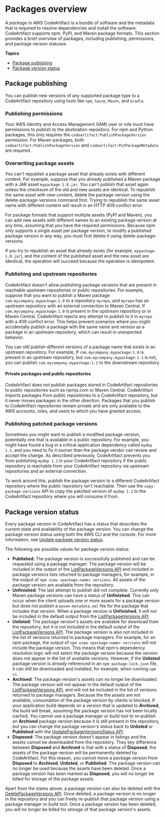 # Packages overview<a name="packages-overview"></a>

A *package* in AWS CodeArtifact is a bundle of software and the metadata that is required to resolve dependencies and install the software\. CodeArtifact supports npm, PyPI, and Maven package formats\. This section provides a brief overview of packages, including publishing, permissions, and package version statuses\.

**Topics**
+ [Package publishing](#package-publishing)
+ [Package version status](#package-version-status)

## Package publishing<a name="package-publishing"></a>

 You can publish new versions of any supported package type to a CodeArtifact repository using tools like `npm`, `twine`, `Maven`, and `Gradle`\. 

### Publishing permissions<a name="package-publishing-permissions"></a>

Your AWS Identity and Access Management \(IAM\) user or role must have permissions to publish to the destination repository\. For npm and Python packages, this only requires the `codeartifact:PublishPackageVersion` permission\. For Maven packages, both` codeartifact:PublishPackageVersion` and `codeartifact:PutPackageMetadata` are required\. 

### Overwriting package assets<a name="package-publishing-overwrite-assets"></a>

 You can't republish a package asset that already exists with different content\. For example, suppose that you already published a Maven package with a JAR asset `mypackage-1.0.jar`\. You can't publish that asset again unless the checksum of the old and new assets are identical\. To republish the same asset with new content, delete the package version using the delete\-package\-versions command first\. Trying to republish the same asset name with different content will result in an HTTP 409 conflict error\. 

 For package formats that support multiple assets \(PyPI and Maven\), you can add new assets with different names to an existing package version at any time, assuming that you have the required permissions\. Because npm only supports a single asset per package version, to modify a published package version in any way, you must first delete it using delete\-package\-versions\. 

 If you try to republish an asset that already exists \(for example, `mypackage-1.0.jar`\), and the content of the published asset and the new asset are identical, the operation will succeed because the operation is idempotent\. 

### Publishing and upstream repositories<a name="package-publishing-upstreams"></a>

 CodeArtifact doesn't allow publishing package versions that are present in reachable upstream repositories or public repositories\. For example, suppose that you want to publish a Maven package `com.mycompany.mypackage:1.0` to a repository `myrepo`, and `myrepo` has an upstream repository with an external connection to Maven Central\. If `com.mycompany.mypackage:1.0` is present in the upstream repository or in Maven Central, CodeArtifact rejects any attempt to publish to it in `myrepo` with a 409 conflict error\. This helps prevent scenarios where you might accidentally publish a package with the same name and version as a package in an upstream repository, which can result in unexpected behavior\. 

You can still publish different versions of a package name that exists in an upstream repository\. For example, if `com.mycompany.mypackage:1.0` is present in an upstream repository, but `com.mycompany.mypackage:1.1` is not, you can publish `com.mycompany.mypackage:1.1` to the downstream repository\.

#### Private packages and public repositories<a name="package-publishing-upstreams-direct"></a>

 CodeArtifact does not publish packages stored in CodeArtifact repositories to public repositories such as npmjs\.com or Maven Central\. CodeArtifact imports packages from public repositories to a CodeArtifact repository, but it never moves packages in the other direction\. Packages that you publish to CodeArtifact repositories remain private and are only available to the AWS accounts, roles, and users to which you have granted access\.

### Publishing patched package versions<a name="package-publishing-patched-versions"></a>

 Sometimes you might want to publish a modified package version, potentially one that is available in a public repository\. For example, you might have found a bug in a critical application dependency called `mydep 1.1`, and you need to fix it sooner than the package vendor can review and accept the change\. As described previously, CodeArtifact prevents you from publishing `mydep 1.1` in your CodeArtifact repository if the public repository is reachable from your CodeArtifact repository via upstream repositories and an external connection\.

To work around this, publish the package version to a different CodeArtifact repository where the public repository isn't reachable\. Then use the `copy-package-versions` API to copy the patched version of `mydep 1.1` to the CodeArtifact repository where you will consume it from\. 

## Package version status<a name="package-version-status"></a>

Every package version in CodeArtifact has a status that describes the current state and availability of the package version\. You can change the package version status using both the AWS CLI and the console\. For more information, see [Update package version status](describe-package-version.md#update-package-version-status)\. 

The following are possible values for package version status:
+  **Published**: The package version is successfully published and can be requested using a package manager\. The package version will be included in the output of the [ListPackageVersions API](https://docs.aws.amazon.com/codeartifact/latest/APIReference/API_ListPackageVersions.html) and included in package versions lists returned to package managers, for example, in the output of `npm view <package-name> versions`\. All assets of the package version are available from the repository\. 
+  **Unfinished**: The last attempt to publish did not complete\. Currently only Maven package versions can have a status of **Unfinished**\. This can occur when the client uploads one or more assets for a package version but does not publish a `maven-metadata.xml` file for the package that includes that version\. When a package version is **Unfinished**, it will not be included in the default output from the [ListPackageVersions API](https://docs.aws.amazon.com/codeartifact/latest/APIReference/API_ListPackageVersions.html)\. 
+  **Unlisted**: The package version's assets are available for download from the repository, but it is not included in the default output of the [ListPackageVersions API](https://docs.aws.amazon.com/codeartifact/latest/APIReference/API_ListPackageVersions.html)\. The package version is also not included in the list of versions returned to package managers\. For example, for an npm package, the output of `npm view <package-name> versions` will not include the package version\. This means that npm's dependency resolution logic will not select the package version because the version does not appear in the list of available versions\. However, if the **Unlisted** package version is already referenced in an `npm package-lock.json` file, it can still be downloaded and installed, for example, when running `npm ci`\. 
+  **Archived**: The package version's assets can no longer be downloaded\. The package version will not appear in the default output of the [ListPackageVersions API](https://docs.aws.amazon.com/codeartifact/latest/APIReference/API_ListPackageVersions.html), and will not be included in the list of versions returned to package managers\. Because the the assets are not available, consumption of the package version by clients is blocked\. If your application build depends on a version that is updated to **Archived**, the build will break, assuming the package version has not been locally cached\. You cannot use a package manager or build tool to re\-publish an **Archived** package version because it is still present in the repository, but you can change the package version's status back to **Unlisted** or **Published** with the [UpdatePackageVersionsStatus API](https://docs.aws.amazon.com/codeartifact/latest/APIReference/API_UpdatePackageVersionsStatus.html)\. 
+  **Disposed**: The package version doesn't appear in listings and the assets cannot be downloaded from the repository\. They key difference between **Disposed** and **Archived** is that with a status of **Disposed**, the assets of the package version will be permanently deleted by CodeArtifact\. For this reason, you cannot move a package version from **Disposed** to **Archived**, **Unlisted**, or **Published**\. The package version can no longer be used because the assets have been deleted\. Once a package version has been marked as **Disposed**, you will no longer be billed for storage of the package assets\. 

 Apart from the states above, a package version can also be deleted with the [DeletePackageVersions API](https://docs.aws.amazon.com/codeartifact/latest/APIReference/API_DeletePackageVersions.html)\. Once deleted, a package version is no longer in the repository and you can freely re\-publish that package version using a package manager or build tool\. Once a package version has been deleted, you will no longer be billed for storage of that package version's assets\. 